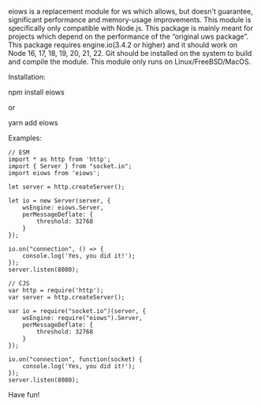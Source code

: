 eiows is a replacement module for ws which allows, but doesn't guarantee, significant performance and memory-usage improvements. This module is specifically only compatible with Node.js.
This package is mainly meant for projects which depend on the performance of the “original uws package”. This package requires engine.io(3.4.2 or higher) and it should work on Node 16, 17, 18, 19, 20, 21, 22. Git should be installed on the system to build and compile the module.
This module only runs on Linux/FreeBSD/MacOS.

Installation:

npm install eiows

or

yarn add eiows


Examples:

    // ESM
    import * as http from 'http';
    import { Server } from "socket.io";
    import eiows from 'eiows';

    let server = http.createServer();

    let io = new Server(server, {
        wsEngine: eiows.Server,
        perMessageDeflate: {
            threshold: 32768
        }
    });

    io.on("connection", () => {
        console.log('Yes, you did it!');
    });
    server.listen(8080);

    // CJS
    var http = require('http');
    var server = http.createServer();

    var io = require("socket.io")(server, {
        wsEngine: require("eiows").Server,
        perMessageDeflate: {
            threshold: 32768
        }
    });

    io.on("connection", function(socket) {
        console.log('Yes, you did it!');
    });
    server.listen(8080);

Have fun!
